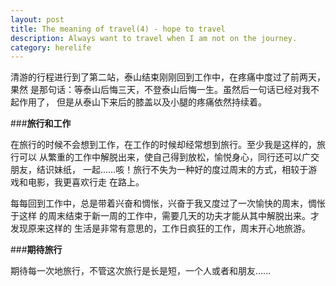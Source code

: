 ```yaml
---
layout: post
title: The meaning of travel(4) - hope to travel
description: Always want to travel when I am not on the journey.
category: herelife
---
```


清游的行程进行到了第二站，泰山结束刚刚回到工作中，在疼痛中度过了前两天，果然
是那句话：等泰山后悔三天，不登泰山后悔一生。虽然后一句话已经对我不起作用了，
但是从泰山下来后的膝盖以及小腿的疼痛依然持续着。

###**旅行和工作**

在旅行的时候不会想到工作，在工作的时候却经常想到旅行。至少我是这样的，旅行可以
从繁重的工作中解脱出来，使自己得到放松，愉悦身心，同行还可以广交朋友，结识妹纸，
一起......咳！旅行不失为一种好的度过周末的方式，相较于游戏和电影，我更喜欢行走
在路上。

每每回到工作中，总是带着兴奋和惆怅，兴奋于我又度过了一次愉快的周末，惆怅于这样
的周末结束于新一周的工作中，需要几天的功夫才能从其中解脱出来。才发现原来这样的
生活是非常有意思的，工作日疯狂的工作，周末开心地旅游。

###**期待旅行**

期待每一次地旅行，不管这次旅行是长是短，一个人或者和朋友......
